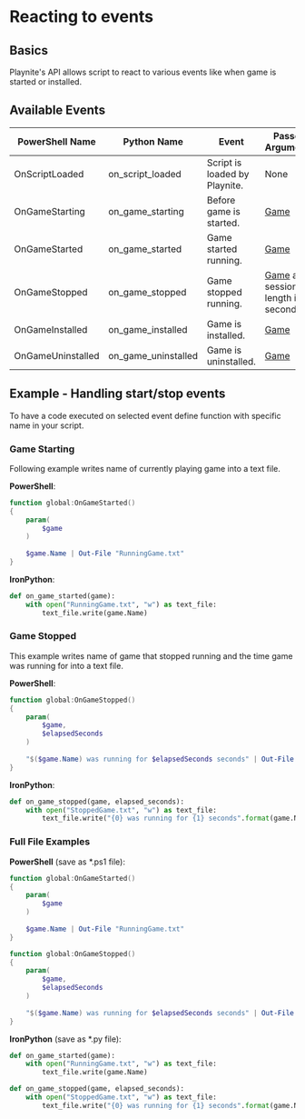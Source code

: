 Reacting to events
=====================

Basics
---------------------

Playnite's API allows script to react to various events like when game is started or installed.

Available Events
---------------------

|PowerShell Name | Python Name | Event | Passed Arguments |
| - | - | - | - |
| OnScriptLoaded | on_script_loaded | Script is loaded by Playnite. | None |
| OnGameStarting | on_game_starting | Before game is started. | [Game](xref:Playnite.SDK.Models.Game) |
| OnGameStarted | on_game_started | Game started running. | [Game](xref:Playnite.SDK.Models.Game) |
| OnGameStopped | on_game_stopped | Game stopped running.  | [Game](xref:Playnite.SDK.Models.Game) and session length in seconds |
| OnGameInstalled | on_game_installed | Game is installed. | [Game](xref:Playnite.SDK.Models.Game) |
| OnGameUninstalled | on_game_uninstalled | Game is uninstalled. | [Game](xref:Playnite.SDK.Models.Game) |

Example - Handling start/stop events
---------------------

To have a code executed on selected event define function with specific name in your script.

### Game Starting

Following example writes name of currently playing game into a text file.

**PowerShell**:

```powershell
function global:OnGameStarted()
{
    param(
        $game
    )
    
    $game.Name | Out-File "RunningGame.txt"
}
```

**IronPython**:

```python
def on_game_started(game):
    with open("RunningGame.txt", "w") as text_file:
        text_file.write(game.Name)
```

### Game Stopped

This example writes name of game that stopped running and the time game was running for into a text file.

**PowerShell**:

```powershell
function global:OnGameStopped()
{
    param(
        $game,
        $elapsedSeconds
    )
    
    "$($game.Name) was running for $elapsedSeconds seconds" | Out-File "StoppedGame.txt"
}
```
**IronPython**:

```python
def on_game_stopped(game, elapsed_seconds):
    with open("StoppedGame.txt", "w") as text_file:
        text_file.write("{0} was running for {1} seconds".format(game.Name, elapsed_seconds))
```

### Full File Examples

**PowerShell** (save as *.ps1 file):

```powershell
function global:OnGameStarted()
{
    param(
        $game
    )
    
    $game.Name | Out-File "RunningGame.txt"
}

function global:OnGameStopped()
{
    param(
        $game,
        $elapsedSeconds
    )
    
    "$($game.Name) was running for $elapsedSeconds seconds" | Out-File "StoppedGame.txt"
}
```

**IronPython** (save as *.py file):

```python
def on_game_started(game):
    with open("RunningGame.txt", "w") as text_file:
        text_file.write(game.Name)

def on_game_stopped(game, elapsed_seconds):
    with open("StoppedGame.txt", "w") as text_file:
        text_file.write("{0} was running for {1} seconds".format(game.Name, elapsed_seconds))
```
